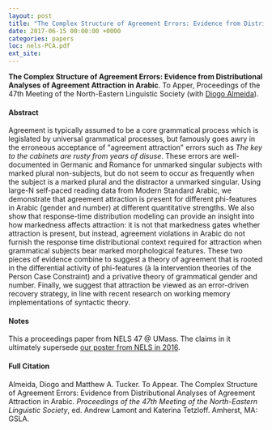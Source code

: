 ```yaml
---
layout: post
title: "The Complex Structure of Agreement Errors: Evidence from Distributional Analyses of Agreement Attraction in Arabic"
date: 2017-06-15 00:00:00 +0000
categories: papers
loc: nels-PCA.pdf
ext_site: 
---
```


**The Complex Structure of Agreement Errors: Evidence from Distributional Analyses of Agreement Attraction in Arabic**. To Apper, Proceedings of the 47th Meeting of the North-Eastern Linguistic Society (with [Diogo Almeida](https://sites.google.com/a/nyu.edu/diogo-almeida/)).

<!---more--->

#### Abstract

Agreement is typically assumed to be a core grammatical process which is legislated by universal grammatical processes, but famously goes awry in the erroneous acceptance of "agreement attraction" errors such as _The key to the cabinets are rusty from years of disuse_. These errors are well-documented in Germanic and Romance for unmarked singular subjects with marked plural non-subjects, but do not seem to occur as frequently when the subject is a marked plural and the distractor a unmarked singular. Using large-N self-paced reading data from Modern Standard Arabic, we demonstrate that agreement attraction is present for different phi-features in Arabic (gender and number) at different quantitative strengths. We also show that response-time distribution modeling can provide an insight into how markedness affects attraction: it is not that markedness gates whether attraction is present, but instead, agreement violations in Arabic do not furnish the response time distributional context required for attraction when grammatical subjects bear marked morphological features. These two pieces of evidence combine to suggest a theory of agreement that is rooted in the differential activity of phi-features (à la intervention theories of the Person Case Constraint) and a privative theory of grammatical gender and number. Finally, we suggest that attraction be viewed as an error-driven recovery strategy, in line with recent research on working memory implementations of syntactic theory.

#### Notes

This a proceedings paper from NELS 47 @ UMass. The claims in it ultimately supersede [our poster from NELS in 2016](/files/prepubs/nels2016-almeida-tucker.pdf).


#### Full Citation

Almeida, Diogo and Matthew A. Tucker. To Appear.  The Complex Structure of Agreement Errors: Evidence from Distributional Analyses of Agreement Attraction in Arabic. _Proceedings of the 47th Meeting of the North-Eastern Linguistic Society_, ed. Andrew Lamont and Katerina Tetzloff. Amherst, MA: GSLA.